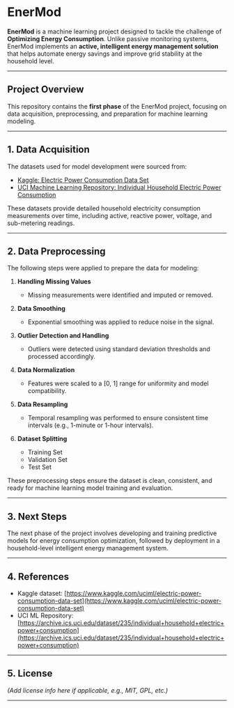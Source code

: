 # EnerMod

**EnerMod** is a machine learning project designed to tackle the challenge of **Optimizing Energy Consumption**. Unlike passive monitoring systems, EnerMod implements an **active, intelligent energy management solution** that helps automate energy savings and improve grid stability at the household level.

---

## Project Overview

This repository contains the **first phase** of the EnerMod project, focusing on data acquisition, preprocessing, and preparation for machine learning modeling.

---

## 1. Data Acquisition

The datasets used for model development were sourced from:

- [Kaggle: Electric Power Consumption Data Set](https://www.kaggle.com/uciml/electric-power-consumption-data-set)  
- [UCI Machine Learning Repository: Individual Household Electric Power Consumption](https://archive.ics.uci.edu/dataset/235/individual+household+electric+power+consumption)

These datasets provide detailed household electricity consumption measurements over time, including active, reactive power, voltage, and sub-metering readings.

---

## 2. Data Preprocessing

The following steps were applied to prepare the data for modeling:

1. **Handling Missing Values**  
   - Missing measurements were identified and imputed or removed.

2. **Data Smoothing**  
   - Exponential smoothing was applied to reduce noise in the signal.

3. **Outlier Detection and Handling**  
   - Outliers were detected using standard deviation thresholds and processed accordingly.

4. **Data Normalization**  
   - Features were scaled to a [0, 1] range for uniformity and model compatibility.

5. **Data Resampling**  
   - Temporal resampling was performed to ensure consistent time intervals (e.g., 1-minute or 1-hour intervals).

6. **Dataset Splitting**  
   - Training Set  
   - Validation Set  
   - Test Set  

These preprocessing steps ensure the dataset is clean, consistent, and ready for machine learning model training and evaluation.

---

## 3. Next Steps

The next phase of the project involves developing and training predictive models for energy consumption optimization, followed by deployment in a household-level intelligent energy management system.

---

## 4. References

- Kaggle dataset: [https://www.kaggle.com/uciml/electric-power-consumption-data-set](https://www.kaggle.com/uciml/electric-power-consumption-data-set)  
- UCI ML Repository: [https://archive.ics.uci.edu/dataset/235/individual+household+electric+power+consumption](https://archive.ics.uci.edu/dataset/235/individual+household+electric+power+consumption)

---

## 5. License

*(Add license info here if applicable, e.g., MIT, GPL, etc.)*

---

